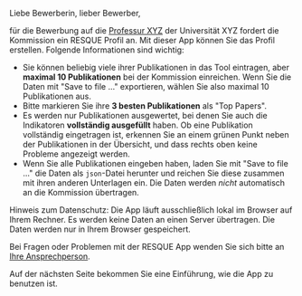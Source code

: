 Liebe Bewerberin, lieber Bewerber,

für die Bewerbung auf die [Professur XYZ](https:/www.LINK-TO-ANNOUNCEMENT.de) der Universität XYZ fordert die Kommission ein RESQUE Profil an. Mit dieser App können Sie das Profil erstellen.
Folgende Informationen sind wichtig:

- Sie können beliebig viele ihrer Publikationen in das Tool eintragen, aber **maximal 10 Publikationen** bei der Kommission einreichen.
Wenn Sie die Daten mit "Save to file ..." exportieren, wählen Sie also maximal 10 Publikationen aus.
- Bitte markieren Sie ihre **3 besten Publikationen** als "Top Papers".
- Es werden nur Publikationen ausgewertet, bei denen Sie auch die Indikatoren **vollständig ausgefüllt** haben. Ob eine Publikation vollständig eingetragen ist, erkennen Sie an einem grünen Punkt neben der Publikationen in der Übersicht, und dass rechts oben keine Probleme angezeigt werden.
- Wenn Sie alle Publikationen eingeben haben, laden Sie mit "Save to file ..." die Daten als `json`-Datei herunter und reichen Sie diese zusammen mit ihren anderen Unterlagen ein. Die Daten werden *nicht* automatisch an die Kommission übertragen.

Hinweis zum Datenschutz: Die App läuft ausschließlich lokal im Browser auf Ihrem Rechner. Es werden keine Daten an einen Server übertragen. Die Daten werden nur in Ihrem Browser gespeichert.

Bei Fragen oder Problemen mit der RESQUE App wenden Sie sich bitte an [Ihre Ansprechperson](mailto:name@universitaet.de).

Auf der nächsten Seite bekommen Sie eine Einführung, wie die App zu benutzen ist.